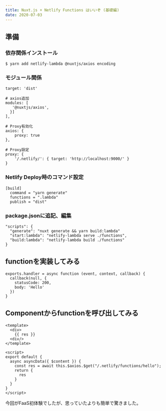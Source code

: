 ```yaml
---
title: Nuxt.js + Netlify Functions はいいぞ (基礎編)
date: 2020-07-03
---
```


## 準備

### 依存関係インストール
```
$ yarn add netlify-lambda @nuxtjs/axios encoding
```

### モジュール関係
```js[nuxt.config.js]
target: 'dist'

# axios追加
modules: [
   '@nuxtjs/axios',
  }]
],

# Proxy有効化
axios: {
    proxy: true
},

# Proxy設定
proxy: {
    '/.netlify/': { target: 'http://localhost:9000/' }
}
```

### Netlify Deploy時のコマンド設定
```toml[netlify.toml]
[build]
  command = "yarn generate"
  functions = ".lambda"
  publish = "dist"
```

### package.jsonに追記、編集
```json[package.json]
"scripts": {
  "generate": "nuxt generate && yarn build:lambda"
  "start:lambda": "netlify-lambda serve ./functions",
  "build:lambda": "netlify-lambda build ./functions"
}
```

## functionを実装してみる
```js[functions/hello.js]
exports.handler = async function (event, context, callback) {
  callback(null, {
    statusCode: 200,
    body: 'Hello'
  })
}
```

## Componentからfunctionを呼び出してみる
```js[components/Hello.vue]
<template>
  <div>
    {{ res }}
  <div/>
</template>

<script>
export default {
  async asyncData({ $content }) {
    const res = await this.$axios.$get("/.netlify/functions/hello");
    return {
      res
    }
  }
}
</script>
```

今回がFaaS初体験でしたが、思っていたよりも簡単で驚きました。
